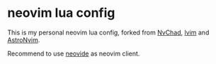 # neovim lua config

This is my personal neovim lua config, forked from [NvChad](https://github.com/NvChad/NvChad), [lvim](https://github.com/abzcoding/lvim#customization) and [AstroNvim](https://github.com/AstroNvim/AstroNvim).

Recommend to use [neovide](https://neovide.dev/index.html) as neovim client.
